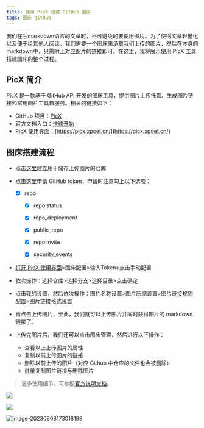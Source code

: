 ```yaml
---
title: 使用 PicX 搭建 GitHub 图床
tags: 图床 github
---
```


我们在写markdown语言的文章时，不可避免的要使用图片。为了使得文章轻量化以及便于给其他人阅读，我们需要一个图床来承载我们上传的图片，然后在本身的markdown中，只需附上对应图片的链接即可。在这里，我将展示使用 PicX 工具搭建图床的整个过程。

## PicX 简介

PicX 是一款基于 GitHub API 开发的图床工具，提供图片上传托管、生成图片链接和常用图片工具箱服务。相关的链接如下：

- GitHub 项目：[PicX](https://github.com/XPoet/picx)
- 官方文档入口：[快速开始](https://picx-docs.xpoet.cn/usage-guide/get-start.html)
- PicX 使用界面：[https://picx.xpoet.cn/](https://picx.xpoet.cn/)



## 图床搭建流程

- 点击[这里](https://github.com/new)建立用于储存上传图片的仓库

- 点击[这里](https://github.com/settings/tokens/new)申请 GitHub token，申请时注意勾上以下选项：

  - [x] repo

    - [x] repo:status

    - [x] repo_deployment

    - [x] public_repo

    - [x] repo:invite

    - [x] security_events

- [打开 PicX 使用界面](https://picx.xpoet.cn/#/config)>图床配置>输入Token>点击手动配置

- 依次操作：选择仓库>选择分支>选择目录>点击确定

- 点击我的设置，然后依次操作：图片名称设置>图片压缩设置>图片链接规则配置>图片链接格式设置

- 再点击上传图片，至此，我们就可以上传图片并同时获得图片的 markdown 链接了。

- 上传完图片后，我们还可以点击图床管理，然后进行以下操作：

  - 查看以上上传图片的属性
  - 复制以前上传图片的链接
  - 删除以前上传的图片（对应 Github 中仓库的文件也会被删除）
  - 批量复制图片链接与删除图片

> 更多使用细节，可参照[官方说明文档](https://picx-docs.xpoet.cn/usage-guide/get-start.html)。





![](https://cdn.staticaly.com/gh/Meiting-Wang/pictures@main/picgo/picgo/20230808172042.png)



![](https://cdn.staticaly.com/gh/Meiting-Wang/pictures@main/picgo/20230808172137.png)





![image-20230808173018199](C:\Users\wmt\AppData\Roaming\Typora\typora-user-images\image-20230808173018199.png)